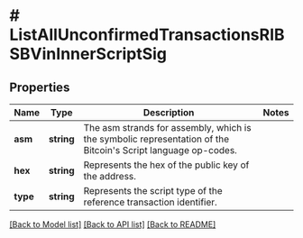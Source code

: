 # # ListAllUnconfirmedTransactionsRIBSBVinInnerScriptSig

## Properties

Name | Type | Description | Notes
------------ | ------------- | ------------- | -------------
**asm** | **string** | The asm strands for assembly, which is the symbolic representation of the Bitcoin&#39;s Script language op-codes. |
**hex** | **string** | Represents the hex of the public key of the address. |
**type** | **string** | Represents the script type of the reference transaction identifier. |

[[Back to Model list]](../../README.md#models) [[Back to API list]](../../README.md#endpoints) [[Back to README]](../../README.md)
